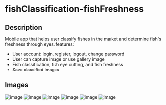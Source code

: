 # fishClassification-fishFreshness
## Description
Mobile app that helps user classify fishes in the market and determine fish's freshness through eyes. 
features: 
* User account: login, register, logout, change password
* User can capture image or use gallery image
* Fish classification, fish eye cutting, and fish freshness
* Save classified images
## Images
![image](https://github.com/johnH872/fishClassification-fishFreshness/assets/87011461/4df1ff84-3278-43fd-8c2b-5c326a96d03c)
![image](https://github.com/johnH872/fishClassification-fishFreshness/assets/87011461/b8388cbd-c4c9-4e1a-b179-2aa2f16ec9eb)
![image](https://github.com/johnH872/fishClassification-fishFreshness/assets/87011461/f16d061e-5ab0-44a8-8f6e-cee086a0bb25)
![image](https://github.com/johnH872/fishClassification-fishFreshness/assets/87011461/36e44767-e418-40c8-81b3-a358c2e7fa92)
![image](https://github.com/johnH872/fishClassification-fishFreshness/assets/87011461/22900f41-4ba3-45f4-80a6-e289637b724c)
![image](https://github.com/johnH872/fishClassification-fishFreshness/assets/87011461/68183fea-e952-4164-a1d2-24a7631ea36f)

